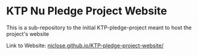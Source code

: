 # KTP Nu Pledge Project Website
This is a sub-repository to the initial KTP-pledge-project meant to host the project's website

Link to Website: [njclose.github.io/KTP-pledge-project-website/](https://njclose.github.io/KTP-pledge-project-website/)
